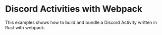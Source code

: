 # Discord Activities with Webpack

This examples shows how to build and bundle a Discord Activity written in Rust with webpack.
